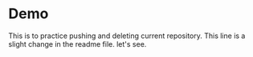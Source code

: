 # Demo
This is to practice pushing and deleting current repository.
This line is a slight change in the readme file. let's see.
